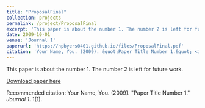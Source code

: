 ```yaml
---
title: "ProposalFinal"
collection: projects
permalink: /project/ProposalFinal
excerpt: 'This paper is about the number 1. The number 2 is left for future work.'
date: 2009-10-01
venue: 'Journal 1'
paperurl: 'https://npbyers0401.github.io/files/ProposalFinal.pdf'
citation: 'Your Name, You. (2009). &quot;Paper Title Number 1.&quot; <i>Journal 1</i>. 1(1).'
---
```

This paper is about the number 1. The number 2 is left for future work.

[Download paper here](https://npbyers0401.github.io/files/ProposalFinal.pdf)

Recommended citation: Your Name, You. (2009). "Paper Title Number 1." <i>Journal 1</i>. 1(1).

